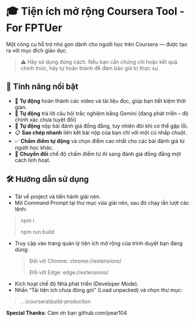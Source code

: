 # 🎓 Tiện ích mở rộng Coursera Tool - For FPTUer


Một công cụ hỗ trợ nhỏ gọn dành cho người học trên Coursera — được tạo ra với mục đích giáo dục.

> ⚠️ Hãy sử dụng đúng cách. Nếu bạn cần chứng chỉ hoặc kết quả chính thức, hãy tự hoàn thành để đảm bảo giá trị thực sự.

## 🚀 Tính năng nổi bật

- 📑 **Tự động** hoàn thành các video và tài liệu đọc, giúp bạn tiết kiệm thời gian.
- 💯 **Tự động** trả lời câu hỏi trắc nghiệm bằng Gemini (đang phát triển – độ chính xác chưa tuyệt đối)
- 🧑 **Tự động** nộp bài đánh giá đồng đẳng, tuy nhiên đôi khi có thể gặp lỗi.
- 📋 **Sao chép nhanh** liên kết bài nộp của bạn chỉ với một cú nhấp chuột.
- ✅ **Chấm điểm tự động** và chọn điểm cao nhất cho các bài đánh giá từ người học khác.
- 🤖 **Chuyển đổi** chế độ chấm điểm từ AI sang đánh giá đồng đẳng một cách linh hoạt.

## 🛠️ Hướng dẫn sử dụng
- Tải về project và tiến hành giải nén.
- Mở Command Prompt tại thư mục vừa giải nén, sau đó chạy lần lượt các lệnh:
> npm i
> 
> npm run build

- Truy cập vào trang quản lý tiện ích mở rộng của trình duyệt bạn đang dùng:
  > Đối với Chrome: chrome://extensions/
  > 
  > Đối với Edge: edge://extensions/
- Kích hoạt chế độ Nhà phát triển (Developer Mode).
- Nhấn “Tải tiện ích chưa đóng gói” (Load unpacked) và chọn thư mục:
> ...\coursera\build-production

**Special Thanks**: Cảm ơn bạn github.com/pear104
